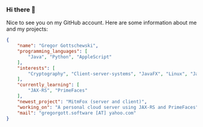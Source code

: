 ### Hi there 👋

Nice to see you on my GitHub account.
Here are some information about me and my projects:

```json
{
    "name": "Gregor Gottschewski",
    "programming_languages": [
        "Java", "Python", "AppleScript"
    ],
    "interests": [
        "Cryptography", "Client-server-systems", "JavaFX", "Linux", "Jakarta EE"
    ],
    "currently_learning": [
        "JAX-RS", "PrimeFaces"
    ],
    "newest_project": "MitmFox (server and client)",
    "working_on": "A personal cloud server using JAX-RS and PrimeFaces",
    "mail": "gregorgott.software [AT] yahoo.com"
}
```
